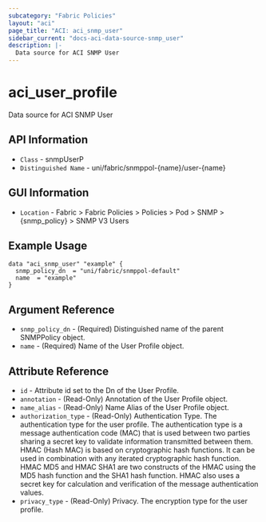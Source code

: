 ```yaml
---
subcategory: "Fabric Policies"
layout: "aci"
page_title: "ACI: aci_snmp_user"
sidebar_current: "docs-aci-data-source-snmp_user"
description: |-
  Data source for ACI SNMP User
---
```


# aci_user_profile #

Data source for ACI SNMP User


## API Information ##

* `Class` - snmpUserP
* `Distinguished Name` - uni/fabric/snmppol-{name}/user-{name}

## GUI Information ##

* `Location` - Fabric > Fabric Policies > Policies > Pod > SNMP > {snmp_policy} > SNMP V3 Users


## Example Usage ##

```hcl
data "aci_snmp_user" "example" {
  snmp_policy_dn  = "uni/fabric/snmppol-default"
  name  = "example"
}
```

## Argument Reference ##

* `snmp_policy_dn` - (Required) Distinguished name of the parent SNMPPolicy object.
* `name` - (Required) Name of the User Profile object.

## Attribute Reference ##
* `id` - Attribute id set to the Dn of the User Profile.
* `annotation` - (Read-Only) Annotation of the User Profile object.
* `name_alias` - (Read-Only) Name Alias of the User Profile object.
* `authorization_type` - (Read-Only) Authentication Type. The authentication type for the user profile. The authentication type is a message authentication code (MAC) that is used between two parties sharing a secret key to validate information transmitted between them. HMAC (Hash MAC) is based on cryptographic hash functions. It can be used in combination with any iterated cryptographic hash function. HMAC MD5 and HMAC SHA1 are two constructs of the HMAC using the MD5 hash function and the SHA1 hash function. HMAC also uses a secret key for calculation and verification of the message authentication values.
* `privacy_type` - (Read-Only) Privacy. The encryption type for the user profile.
